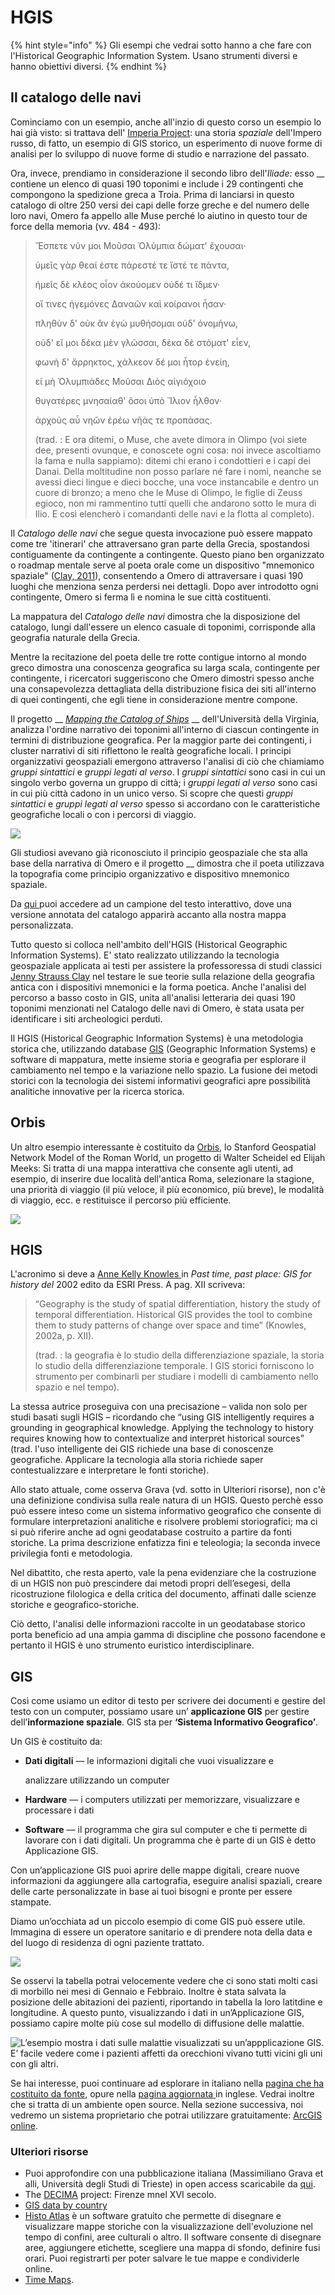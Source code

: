 # HGIS

{% hint style="info" %}
Gli esempi che vedrai sotto hanno a che fare con l'Historical Geographic Information System. Usano strumenti diversi e hanno obiettivi diversi.&#x20;
{% endhint %}

## Il catalogo delle navi

Cominciamo con un  esempio, anche all'inzio di questo corso un esempio lo hai già visto: si trattava dell' [Imperia Project](https://imperiia.omeka.fas.harvard.edu): una storia _spaziale_ dell'Impero russo, di fatto, un esempio di GIS storico, un esperimento di nuove forme di analisi  per lo sviluppo di nuove forme di studio e narrazione del passato.

Ora, invece, prendiamo in considerazione il secondo libro dell'_Iliade:_ esso __ contiene  un elenco di quasi 190 toponimi e include i 29 contingenti che compongono la spedizione greca a Troia. Prima di lanciarsi in questo catalogo di oltre 250 versi dei capi delle forze greche e del numero delle loro navi, Omero fa appello alle Muse perché lo aiutino in questo tour de force della memoria (vv. 484 - 493):&#x20;

> Ἔσπετε νῦν μοι Μοῦσαι Ὀλύμπια δώματ' ἔχουσαι·
>
> ὑμεῖς γὰρ θεαί ἐστε πάρεστέ τε ἴστέ τε πάντα,
>
> ἡμεῖς δὲ κλέος οἶον ἀκούομεν οὐδέ τι ἴδμεν·
>
> οἵ τινες ἡγεμόνες Δαναῶν καὶ κοίρανοι ἦσαν·
>
> πληθὺν δ' οὐκ ἂν ἐγὼ μυθήσομαι οὐδ' ὀνομήνω,
>
> οὐδ' εἴ μοι δέκα μὲν γλῶσσαι, δέκα δὲ στόματ' εἶεν,
>
> φωνὴ δ' ἄρρηκτος, χάλκεον δέ μοι ἦτορ ἐνείη,
>
> εἰ μὴ Ὀλυμπιάδες Μοῦσαι Διὸς αἰγιόχοιο
>
> θυγατέρες μνησαίαθ' ὅσοι ὑπὸ Ἴλιον ἦλθον·
>
> ἀρχοὺς αὖ νηῶν ἐρέω νῆάς τε προπάσας.
>
> (trad. : E ora ditemi, o Muse, che avete dimora in Olimpo (voi siete dee, presenti ovunque, e conoscete ogni cosa: noi invece ascoltiamo la fama e nulla sappiamo): ditemi chi erano i condottieri e i capi dei Danai. Della moltitudine non posso parlare né fare i nomi, neanche se avessi dieci lingue e dieci bocche, una voce instancabile e dentro un cuore di bronzo; a meno che le Muse di Olimpo, le figlie di Zeuss egioco, non mi rammentino tutti quelli che andarono sotto le mura di Ilio. E così elencherò i comandanti delle navi e la flotta al completo).

Il _Catalogo delle navi_ che segue questa invocazione può essere mappato come tre 'itinerari' che attraversano gran parte della Grecia, spostandosi contiguamente da contingente a contingente. Questo piano ben organizzato o roadmap mentale serve al poeta orale come un dispositivo "mnemonico spaziale" ([Clay, 2011](https://bmcr.brynmawr.edu/2011/2011.08.23/)), consentendo a Omero di attraversare i quasi 190 luoghi che menziona senza perdersi nei dettagli. Dopo aver introdotto ogni contingente, Omero si ferma lì e nomina le sue città costituenti.&#x20;

La mappatura del _Catalogo delle navi_ dimostra che la disposizione del catalogo, lungi dall'essere un elenco casuale di toponimi, corrisponde alla geografia naturale della Grecia.&#x20;

Mentre la recitazione del poeta delle tre rotte contigue intorno al mondo greco dimostra una conoscenza geografica su larga scala, contingente per contingente, i ricercatori suggeriscono che Omero dimostri spesso anche una consapevolezza dettagliata della distribuzione fisica dei siti all'interno di quei contingenti, che egli tiene in considerazione mentre compone.

Il progetto __ [_Mapping the Catalog of Ships_](https://ships.lib.virginia.edu/neatline/show/iliad-book-2) __ dell'Università della Virginia, analizza l'ordine narrativo dei toponimi all'interno di ciascun contingente in termini di distribuzione geografica. Per la maggior parte dei contingenti, i cluster narrativi di siti riflettono le realtà geografiche locali. I principi organizzativi geospaziali emergono attraverso l'analisi di ciò che chiamiamo _gruppi sintattici_ e _gruppi legati al verso_. I _gruppi sintattici_ sono casi in cui un singolo verbo governa un gruppo di città; i _gruppi legati al verso_ sono casi in cui più città cadono in un unico verso. Si scopre che questi _gruppi sintattici_ e _gruppi legati al verso_ spesso si accordano con le caratteristiche geografiche locali o con i percorsi di viaggio.

![](../../.gitbook/assets/screenshot-ships.lib.virginia.edu-2022.04.19-10\_45\_22.png)

Gli studiosi avevano già riconosciuto il principio geospaziale che sta alla base della narrativa di Omero e il progetto __ dimostra che il poeta utilizzava la topografia come principio organizzativo e dispositivo mnemonico spaziale.

Da [qui ](https://ships.lib.virginia.edu/neatline/show/iliad-book-2)puoi accedere ad un campione del testo interattivo, dove una versione annotata del catalogo apparirà accanto alla nostra mappa personalizzata.

Tutto questo si colloca nell'ambito dell'HGIS (Historical Geographic Information Systems). E' stato realizzato utilizzando la tecnologia geospaziale applicata ai testi per assistere la professoressa di studi classici [Jenny Strauss Clay](https://classics.as.virginia.edu/people/profile/jsc2t) nel testare le sue teorie sulla relazione della geografia antica con i dispositivi mnemonici e la forma poetica. Anche l'analisi del percorso a basso costo in GIS, unita all'analisi letteraria dei quasi 190 toponimi menzionati nel Catalogo delle navi di Omero, è stata usata per identificare i siti archeologici perduti.

Il HGIS (Historical Geographic Information Systems) è una metodologia storica che, utilizzando database [GIS](https://docs.qgis.org/2.18/it/docs/gentle\_gis\_introduction/introducing\_gis.html) (Geographic Information Systems) e software di mappatura, mette insieme storia e geografia per esplorare il cambiamento nel tempo e la variazione nello spazio. La fusione dei metodi storici con la tecnologia dei sistemi informativi geografici apre possibilità analitiche innovative per la ricerca storica.﻿ &#x20;

## Orbis

Un altro esempio interessante è costituito da [Orbis](https://orbis.stanford.edu), lo Stanford Geospatial Network Model of the Roman World, un progetto di Walter Scheidel ed Elijah Meeks: Si tratta di una mappa interattiva che consente agli utenti, ad esempio, di inserire due località dell'antica Roma, selezionare la stagione, una priorità di viaggio (il più veloce, il più economico, più breve), le modalità di viaggio, ecc. e restituisce il percorso più efficiente.

![](../../.gitbook/assets/screenshot-orbis.stanford.edu-2022.04.19-21\_22\_57.png)

## HGIS

L'acronimo si deve  a [Anne Kelly Knowles ](https://umaine.edu/history/people/dr-anne-kelly-knowles/)in _Past time, past place: GIS for history del_ 2002 edito da ESRI Press. A pag. XII scriveva:

> “Geography is the study of spatial differentiation, history the study of temporal differentiation. Historical GIS provides the tool to combine them to study patterns of change over space and time” (Knowles, 2002a, p. XII).&#x20;
>
> (trad. : la geografia è lo studio della differenziazione spaziale, la storia lo studio della differenziazione temporale. I GIS storici forniscono lo strumento per combinarli per studiare i modelli di cambiamento nello spazio e nel tempo).
>
>

La stessa autrice proseguiva con una precisazione – valida non solo per studi basati sugli HGIS – ricordando che “using GIS intelligently requires a grounding in geographical knowledge. Applying the technology to history requires knowing how to contextualize and interpret historical sources” (trad. l'uso intelligente dei GIS richiede una base di conoscenze geografiche. Applicare la tecnologia alla storia richiede saper contestualizzare e interpretare le fonti storiche).

Allo stato attuale, come osserva Grava (vd. sotto in Ulteriori risorse), non c'è una definizione condivisa sulla reale natura di un HGIS.  Questo perchè esso  può essere inteso come un sistema informativo geografico che consente di formulare interpretazioni analitiche e risolvere problemi storiografici; ma ci si può riferire anche ad ogni geodatabase costruito a partire da fonti storiche. La prima descrizione enfatizza fini e teleologia; la seconda invece privilegia fonti e metodologia.&#x20;

Nel dibattito, che resta aperto, vale la pena evidenziare che la costruzione di un HGIS non può prescindere dai metodi propri dell’esegesi, della ricostruzione filologica e della critica del documento, affinati dalle scienze storiche e geografico-storiche.

Ciò detto, l'analisi delle informazioni raccolte in un geodatabase storico porta beneficio ad una ampia gamma di discipline che possono facendone  e pertanto il HGIS è uno strumento euristico interdisciplinare.

## GIS

Così come usiamo un editor di testo per scrivere dei documenti e gestire del testo con un computer, possiamo usare un’ **applicazione GIS** per gestire dell’**informazione spaziale**. GIS sta per **‘Sistema Informativo Geografico’**.

Un GIS è costituito da:

*   **Dati digitali** –– le informazioni digitali che vuoi visualizzare e

    analizzare utilizzando un computer
* **Hardware** –– i computers utilizzati per memorizzare, visualizzare e processare i dati
* **Software** –– il programma che gira sul computer e che ti permette di lavorare con i dati digitali. Un programma che è parte di un GIS è detto Applicazione GIS.

Con un’applicazione GIS puoi aprire delle mappe digitali, creare nuove informazioni da aggiungere alla cartografia, eseguire analisi spaziali, creare delle carte personalizzate in base ai tuoi bisogni e pronte per essere stampate.

Diamo un’occhiata ad un piccolo esempio di come GIS può essere utile. Immagina di essere un operatore sanitario e di prendere nota della data e del luogo di residenza di ogni paziente trattato.

![](../../.gitbook/assets/screenshot-docs.qgis.org-2022.04.19-12\_34\_41.png)

Se osservi la tabella potrai velocemente vedere che ci sono stati molti casi di morbillo nei mesi di Gennaio e Febbraio. Inoltre è stata salvata la posizione delle abitazioni dei pazienti, riportando in tabella la loro latitdine e longitudine. A questo punto, visualizzando i dati in un’Applicazione GIS, possiamo capire molte più cose sul modello di diffusione delle malattie.

![L’esempio mostra i dati sulle malattie visualizzati su un’appplicazione GIS. E’ facile vedere come i pazienti affetti da orecchioni vivano tutti vicini gli uni con gli altri.](../../.gitbook/assets/patterns\_of\_illness.png)

Se hai interesse, puoi continuare ad esplorare in italiano nella [pagina che ha costituito da fonte](https://docs.qgis.org/2.18/it/docs/gentle\_gis\_introduction/index.html), opure nella [pagina aggiornata ](https://docs.qgis.org/3.22/en/docs/)in inglese. Vedrai inoltre che si tratta di un ambiente open source. Nella sezione successiva, noi vedremo un sistema proprietario che potrai utilizzare gratuitamente: [ArcGIS online](page-2.md).

### Ulteriori risorse

* Puoi approfondire con una pubblicazione italiana (Massimiliano Grava et alli, Università degli Studi di Trieste) in open access scaricabile da [qui](https://www.openstarts.units.it/handle/10077/30847).
* The [DECIMA](https://decima-map.net) project: Firenze mnel XVI secolo.
* [GIS data by country](https://libguides.mit.edu/c.php?g=176295\&p=1161384#s-lg-box-wrapper-4119218)
* [Histo Atlas](http://www.histoatlas.org) è un software gratuito che permette di disegnare e visualizzare mappe storiche con la visualizzazione dell'evoluzione nel tempo di confini, aree culturali o altro. Il software consente di disegnare aree, aggiungere etichette, scegliere una mappa di sfondo, definire fusi orari. Puoi registrarti per poter salvare le tue mappe e condividerle online.
* [Time Maps](https://www.timemaps.com/history/).
